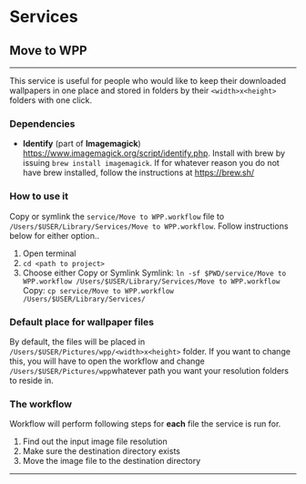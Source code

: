 Services
===

## Move to WPP
---

This service is useful for people who would like to keep their downloaded wallpapers in one place and stored in folders by their `<width>x<height>` folders with one click.

### Dependencies
* **Identify** (part of **Imagemagick**) https://www.imagemagick.org/script/identify.php. Install with brew by issuing `brew install imagemagick`. If for whatever reason you do not have brew installed, follow the instructions at https://brew.sh/

### How to use it
Copy or symlink the `service/Move to WPP.workflow` file to `/Users/$USER/Library/Services/Move to WPP.workflow`. Follow instructions below for either option..

1. Open terminal
2. `cd <path to project>`
3. Choose either Copy or Symlink
Symlink: `ln -sf $PWD/service/Move to WPP.workflow /Users/$USER/Library/Services/Move to WPP.workflow`
Copy: `cp service/Move to WPP.workflow /Users/$USER/Library/Services/`

### Default place for wallpaper files
By default, the files will be placed in `/Users/$USER/Pictures/wpp/<width>x<height>` folder. If you want to change this, you will have to open the workflow and change `/Users/$USER/Pictures/wpp`whatever path you want your resolution folders to reside in.

### The workflow
Workflow will perform following steps for **each** file the service is run for.
1. Find out the input image file resolution
1. Make sure the destination directory exists
1. Move the image file to the destination directory

---